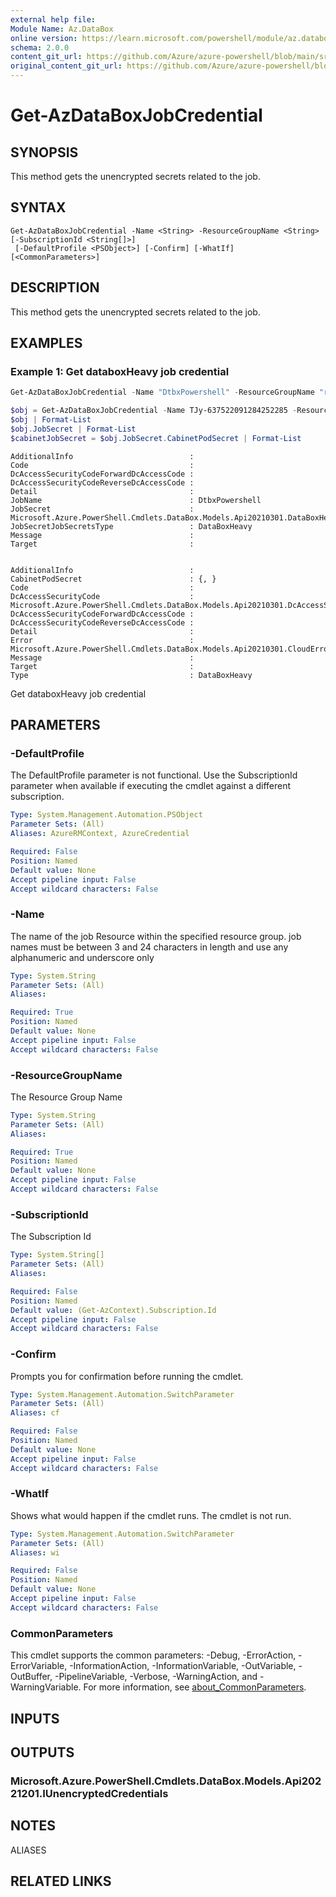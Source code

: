 ```yaml
---
external help file: 
Module Name: Az.DataBox
online version: https://learn.microsoft.com/powershell/module/az.databox/get-azdataboxjobcredential
schema: 2.0.0
content_git_url: https://github.com/Azure/azure-powershell/blob/main/src/DataBox/help/Get-AzDataBoxJobCredential.md
original_content_git_url: https://github.com/Azure/azure-powershell/blob/main/src/DataBox/help/Get-AzDataBoxJobCredential.md
---
```


# Get-AzDataBoxJobCredential

## SYNOPSIS
This method gets the unencrypted secrets related to the job.

## SYNTAX

```
Get-AzDataBoxJobCredential -Name <String> -ResourceGroupName <String> [-SubscriptionId <String[]>]
 [-DefaultProfile <PSObject>] [-Confirm] [-WhatIf] [<CommonParameters>]
```

## DESCRIPTION
This method gets the unencrypted secrets related to the job.

## EXAMPLES

### Example 1: Get databoxHeavy job credential
```powershell
Get-AzDataBoxJobCredential -Name "DtbxPowershell" -ResourceGroupName "resourceGroupName"

$obj = Get-AzDataBoxJobCredential -Name TJy-637522091284252285 -ResourceGroupName bvttoolrg12-Wednesday
$obj | Format-List
$obj.JobSecret | Format-List
$cabinetJobSecret = $obj.JobSecret.CabinetPodSecret | Format-List
```

```output
AdditionalInfo                          :
Code                                    :
DcAccessSecurityCodeForwardDcAccessCode :
DcAccessSecurityCodeReverseDcAccessCode :
Detail                                  :
JobName                                 : DtbxPowershell
JobSecret                               : Microsoft.Azure.PowerShell.Cmdlets.DataBox.Models.Api20210301.DataBoxHeavyJobSecrets
JobSecretJobSecretsType                 : DataBoxHeavy
Message                                 :
Target                                  :


AdditionalInfo                          :
CabinetPodSecret                        : {, }
Code                                    :
DcAccessSecurityCode                    : Microsoft.Azure.PowerShell.Cmdlets.DataBox.Models.Api20210301.DcAccessSecurityCode
DcAccessSecurityCodeForwardDcAccessCode :
DcAccessSecurityCodeReverseDcAccessCode :
Detail                                  :
Error                                   : Microsoft.Azure.PowerShell.Cmdlets.DataBox.Models.Api20210301.CloudError
Message                                 :
Target                                  :
Type                                    : DataBoxHeavy
```

Get databoxHeavy job credential

## PARAMETERS

### -DefaultProfile
The DefaultProfile parameter is not functional.
Use the SubscriptionId parameter when available if executing the cmdlet against a different subscription.

```yaml
Type: System.Management.Automation.PSObject
Parameter Sets: (All)
Aliases: AzureRMContext, AzureCredential

Required: False
Position: Named
Default value: None
Accept pipeline input: False
Accept wildcard characters: False
```

### -Name
The name of the job Resource within the specified resource group.
job names must be between 3 and 24 characters in length and use any alphanumeric and underscore only

```yaml
Type: System.String
Parameter Sets: (All)
Aliases:

Required: True
Position: Named
Default value: None
Accept pipeline input: False
Accept wildcard characters: False
```

### -ResourceGroupName
The Resource Group Name

```yaml
Type: System.String
Parameter Sets: (All)
Aliases:

Required: True
Position: Named
Default value: None
Accept pipeline input: False
Accept wildcard characters: False
```

### -SubscriptionId
The Subscription Id

```yaml
Type: System.String[]
Parameter Sets: (All)
Aliases:

Required: False
Position: Named
Default value: (Get-AzContext).Subscription.Id
Accept pipeline input: False
Accept wildcard characters: False
```

### -Confirm
Prompts you for confirmation before running the cmdlet.

```yaml
Type: System.Management.Automation.SwitchParameter
Parameter Sets: (All)
Aliases: cf

Required: False
Position: Named
Default value: None
Accept pipeline input: False
Accept wildcard characters: False
```

### -WhatIf
Shows what would happen if the cmdlet runs.
The cmdlet is not run.

```yaml
Type: System.Management.Automation.SwitchParameter
Parameter Sets: (All)
Aliases: wi

Required: False
Position: Named
Default value: None
Accept pipeline input: False
Accept wildcard characters: False
```

### CommonParameters
This cmdlet supports the common parameters: -Debug, -ErrorAction, -ErrorVariable, -InformationAction, -InformationVariable, -OutVariable, -OutBuffer, -PipelineVariable, -Verbose, -WarningAction, and -WarningVariable. For more information, see [about_CommonParameters](http://go.microsoft.com/fwlink/?LinkID=113216).

## INPUTS

## OUTPUTS

### Microsoft.Azure.PowerShell.Cmdlets.DataBox.Models.Api20221201.IUnencryptedCredentials

## NOTES

ALIASES

## RELATED LINKS

